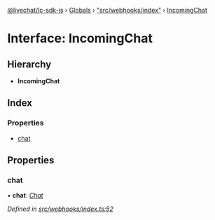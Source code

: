 [@livechat/lc-sdk-js](../README.md) › [Globals](../globals.md) › ["src/webhooks/index"](../modules/_src_webhooks_index_.md) › [IncomingChat](_src_webhooks_index_.incomingchat.md)

# Interface: IncomingChat

## Hierarchy

* **IncomingChat**

## Index

### Properties

* [chat](_src_webhooks_index_.incomingchat.md#chat)

## Properties

###  chat

• **chat**: *[Chat](_src_agent_structures_.chat.md)*

*Defined in [src/webhooks/index.ts:52](https://github.com/livechat/lc-sdk-js/blob/228cb10/src/webhooks/index.ts#L52)*
